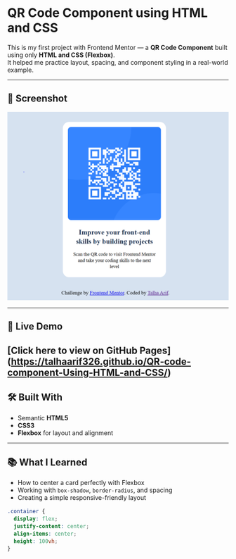 # QR Code Component using HTML and CSS

This is my first project with Frontend Mentor — a **QR Code Component** built using only **HTML and CSS (Flexbox)**.  
It helped me practice layout, spacing, and component styling in a real-world example.

---

## 📸 Screenshot

![QR Code Component Screenshot](./screenshot2.png)

---

## 🔗 Live Demo
[Click here to view on GitHub Pages] (https://talhaarif326.github.io/QR-code-component-Using-HTML-and-CSS/)
---

## 🛠️ Built With
- Semantic **HTML5**  
- **CSS3**  
- **Flexbox** for layout and alignment  

---

## 📚 What I Learned
- How to center a card perfectly with Flexbox  
- Working with `box-shadow`, `border-radius`, and spacing  
- Creating a simple responsive-friendly layout  

```css
.container {
  display: flex;
  justify-content: center;
  align-items: center;
  height: 100vh;
}
